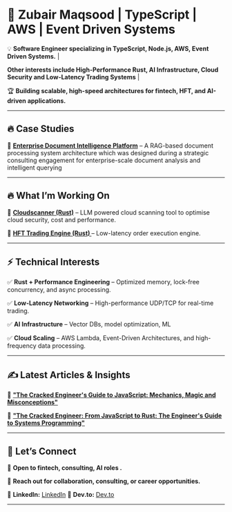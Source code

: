# 🚀 Zubair Maqsood | TypeScript | AWS | Event Driven Systems 

💡 **Software Engineer specializing in TypeScript, Node.js, AWS, Event Driven Systems.** |

**Other interests include High-Performance Rust, AI Infrastructure, Cloud Security and Low-Latency Trading Systems** |

🏆 **Building scalable, high-speed architectures for fintech, HFT, and AI-driven applications.**

---

## 🔥 **Case Studies**
🚀 **[Enterprise Document Intelligence Platform](https://github.com/GH05T-97/document-intelligence-case-study)** – A RAG-based document processing system architecture which was designed during a strategic consulting engagement for enterprise-scale document analysis and intelligent querying

---

## 🔥 **What I’m Working On**
🚀 **[Cloudscanner (Rust)](https://github.com/GH05T-97/cloudcheck-rs)** – LLM powered cloud scanning tool to optimise cloud security, cost and performance.

🚀 **[HFT Trading Engine (Rust) ](https://github.com/GH05T-97/hft-engine)** – Low-latency order execution engine.

---

## ⚡ **Technical Interests**
✅ **Rust + Performance Engineering** – Optimized memory, lock-free concurrency, and async processing.

✅ **Low-Latency Networking** – High-performance UDP/TCP for real-time trading.

✅ **AI Infrastructure** – Vector DBs, model optimization, ML

✅ **Cloud Scaling** – AWS Lambda, Event-Driven Architectures, and high-frequency data processing.

---


## ✍️ **Latest Articles & Insights**
📌 **["The Cracked Engineer's Guide to JavaScript: Mechanics, Magic and Misconceptions"](https://dev.to/gho5t_97/the-cracked-engineers-guide-to-javascript-mechanics-magic-and-misconceptions-28jm)**

📌 **["The Cracked Engineer: From JavaScript to Rust: The Engineer's Guide to Systems Programming"](https://dev.to/gho5t_97/the-cracked-engineer-moving-from-javascript-to-rust-the-basics-3ncl)**

---

## 🚀 **Let’s Connect**
💼 **Open to fintech, consulting, AI roles .**

📩 **Reach out for collaboration, consulting, or career opportunities.**

🔗 **LinkedIn:** [LinkedIn](https://linkedin.com/in/zubairmaqsood)
🔗 **Dev.to:** [Dev.to](https://dev.to/gho5t_97)

---

